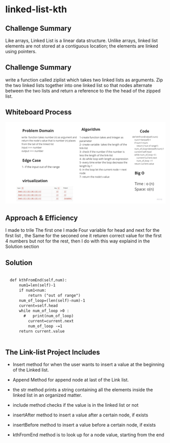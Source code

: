 # linked-list-kth
##  Challenge Summary
Like arrays, Linked List is a linear data structure. Unlike arrays, linked list elements are not stored at a contiguous location; the elements are linked using pointers.

##  Challenge Summary
write a function called ziplist which takes
two linked lists as arguments. Zip the two linked lists together into one linked list so that nodes alternate between the two lists and return a reference to the the head of the zipped list.

## Whiteboard Process
![alt text](whiteboard/linked-list-kth.jpg)

## Approach & Efficiency

I made to trile The first one I made Four variable for head and next for the first list , the Same for the seconed one it returen correct value for the first 4 numbers but not for the rest, 
then I do with this way explaind in the Solution section 

## Solution
```
  
  def kthFromEnd(self,num):
      num1=len(self)-1
      if num1<num:
          return ("out of range")
      num_of_loop=(len(self)-num)-1
      current=self.head
      while num_of_loop >0 :
        #   print(num_of_loop)
          current=current.next
          num_of_loop -=1
      return current.value


```


## The Link-list Project Includes  

+ Insert method  for when the user wants to insert a value at the beginning of the Linked list.

+ Append Method  for append node at last of the Link list.

+ the str method prints a string containing all the elements inside the linked list in an organized matter.

+ include method checks if the value is in the linked list or not

+ insertAfter method to insert a value after a certain node, if exists

+ insertBefore method to insert a value before a certain node, if exists

+ kthFromEnd method is to look up for a node value, starting from the end
